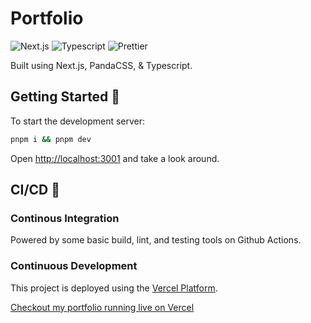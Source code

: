 # Portfolio

![Next.js](https://img.shields.io/badge/next.js-000000?style=for-the-badge&logo=nextdotjs&logoColor=white)
![Typescript](https://img.shields.io/badge/TypeScript-007ACC?style=for-the-badge&logo=typescript&logoColor=white)
![Prettier](https://img.shields.io/badge/code_style-prettier-ff69b4.svg?style=for-the-badge)

Built using Next.js, PandaCSS, & Typescript.

## Getting Started 🤔

To start the development server:

```bash
pnpm i && pnpm dev
```

Open [http://localhost:3001](http://localhost:3001) and take a look around.

## CI/CD 🚀

### Continous Integration

Powered by some basic build, lint, and testing tools on Github Actions.

### Continuous Development

This project is deployed using the [Vercel Platform](https://vercel.com/new?utm_medium=default-template&filter=next.js&utm_source=create-next-app&utm_campaign=create-next-app-readme).

[Checkout my portfolio running live on Vercel](https://jameswalsh.dev)
